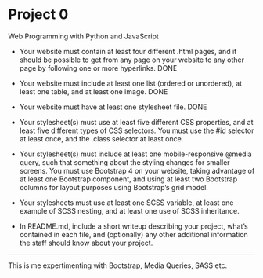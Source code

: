 # Project 0

Web Programming with Python and JavaScript

* Your website must contain at least four different .html pages, and it should be possible to get from any page on your website to any other page by following one or more hyperlinks. DONE

* Your website must include at least one list (ordered or unordered), at least one table, and at least one image. DONE

* Your website must have at least one stylesheet file. DONE

* Your stylesheet(s) must use at least five different CSS properties, and at least five different types of CSS selectors. You must use the #id selector at least once, and the .class selector at least once. 

* Your stylesheet(s) must include at least one mobile-responsive @media query, such that something about the styling changes for smaller screens.
You must use Bootstrap 4 on your website, taking advantage of at least one Bootstrap component, and using at least two Bootstrap columns for layout purposes using Bootstrap’s grid model.

* Your stylesheets must use at least one SCSS variable, at least one example of SCSS nesting, and at least one use of SCSS inheritance.

* In README.md, include a short writeup describing your project, what’s contained in each file, and (optionally) any other additional information the staff should know about your project.

------

This is me expertimenting with Bootstrap, Media Queries, SASS etc.